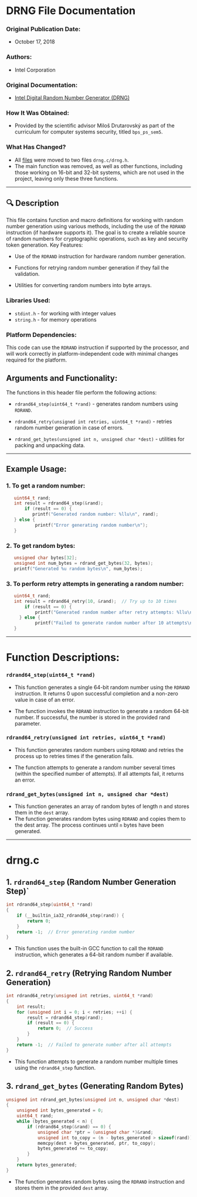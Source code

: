 
# DRNG File Documentation

### Original Publication Date:
- October 17, 2018
### Authors:
- Intel Corporation
### Original Documentation:
- [Intel Digital Random Number Generator (DRNG)](https://www.intel.com/content/dam/develop/external/us/en/documents/drng-software-implementation-guide-2-1-185467.pd)
### How It Was Obtained:
- Provided by the scientific advisor Miloš Drutarovský as part of the curriculum for computer systems security, titled `bps_ps_sem5`.

### What Has Changed?

- All [files](https://github.com/WilhelmWin/ECC-code/tree/master/2.0/Source/Drng)
  were moved to two files `drng.c/drng.h`.
- The main function was removed, as well as other functions, including those working on 16-bit and 32-bit systems, which are not used in the project, leaving only these three functions.
---
## 🔍 Description

This file contains function and macro definitions for working with random number generation using various methods, including the use of the `RDRAND` instruction (if hardware supports it). The goal is to create a reliable source of random numbers for cryptographic operations, such as key and security token generation.
Key Features:

- Use of the `RDRAND` instruction for hardware random number generation.

- Functions for retrying random number generation if they fail the validation.

- Utilities for converting random numbers into byte arrays.

### Libraries Used:

- `stdint.h` - for working with integer values
- `string.h` - for memory operations

### Platform Dependencies:

This code can use the `RDRAND` instruction if supported by the processor, and will work correctly in platform-independent code with minimal changes required for the platform.

## Arguments and Functionality:

The functions in this header file perform the following actions:
- `rdrand64_step(uint64_t *rand)` - generates random numbers using `RDRAND`.

- `rdrand64_retry(unsigned int retries, uint64_t *rand)` - retries random number generation in case of errors.

- `rdrand_get_bytes(unsigned int n, unsigned char *dest)` - utilities for packing and unpacking data.

---
## Example Usage:
### 1. To get a random number:
```c
   uint64_t rand;
   int result = rdrand64_step(&rand);
       if (result == 0) {
          printf("Generated random number: %llu\n", rand);
   } else {
           printf("Error generating random number\n");
   }
```
### 2. To get random bytes:
```c
   unsigned char bytes[32];
   unsigned int num_bytes = rdrand_get_bytes(32, bytes);
   printf("Generated %u random bytes\n", num_bytes);
```
### 3. To perform retry attempts in generating a random number:
```c
   uint64_t rand;
   int result = rdrand64_retry(10, &rand);  // Try up to 10 times
       if (result == 0) {
           printf("Generated random number after retry attempts: %llu\n", rand);
     } else {
           printf("Failed to generate random number after 10 attempts\n");
   }
```
---
# Function Descriptions:
### `rdrand64_step(uint64_t *rand)`

- This function generates a single 64-bit random number
using the `RDRAND` instruction. It returns 0 upon successful
completion and a non-zero value in case of an error.

- The function invokes the `RDRAND` instruction to generate a random 
64-bit number. If successful, the number is stored in the provided 
rand parameter.

### `rdrand64_retry(unsigned int retries, uint64_t *rand)`

- This function generates random numbers using `RDRAND` and retries
the process up to retries times if the generation fails.

- The function attempts to generate a random number several times 
(within the specified number of attempts). If all attempts fail, 
it returns an error.

### `rdrand_get_bytes(unsigned int n, unsigned char *dest)`
- This function generates an array of random bytes of length n and
stores them in the `dest` array.
- The function generates random bytes using `RDRAND` and copies them 
to the dest array. The process continues until `n` bytes have been generated.
---
# drng.c
## 1. `rdrand64_step` (Random Number Generation Step)`
```c
int rdrand64_step(uint64_t *rand)
{
    if (__builtin_ia32_rdrand64_step(rand)) {
        return 0;
    }
    return -1;  // Error generating random number
}
```
- This function uses the built-in GCC function to call 
the `RDRAND` instruction, which generates a 64-bit random 
number if available.

## 2. `rdrand64_retry` (Retrying Random Number Generation)
```c
int rdrand64_retry(unsigned int retries, uint64_t *rand)
{
    int result;
    for (unsigned int i = 0; i < retries; ++i) {
        result = rdrand64_step(rand);
        if (result == 0) {
            return 0;  // Success
        }
    }
    return -1;  // Failed to generate number after all attempts
}
```
- This function attempts to generate a random number multiple
times using the `rdrand64_step` function.

## 3. `rdrand_get_bytes` (Generating Random Bytes)
```c
unsigned int rdrand_get_bytes(unsigned int n, unsigned char *dest)
{
    unsigned int bytes_generated = 0;
    uint64_t rand;
    while (bytes_generated < n) {
        if (rdrand64_step(&rand) == 0) {
            unsigned char *ptr = (unsigned char *)&rand;
            unsigned int to_copy = (n - bytes_generated > sizeof(rand)) ? sizeof(rand) : (n - bytes_generated);
            memcpy(dest + bytes_generated, ptr, to_copy);
            bytes_generated += to_copy;
        }
    }
    return bytes_generated;
}
```
- The function generates random bytes using the `RDRAND` instruction
and stores them in the provided `dest` array.